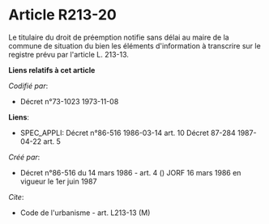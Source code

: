 # Article R213-20

Le titulaire du droit de préemption notifie sans délai au maire de la commune de situation du bien les éléments d'information
à transcrire sur le registre prévu par l'article L. 213-13.

**Liens relatifs à cet article**

_Codifié par_:

  - Décret n°73-1023 1973-11-08

**Liens**:

  - SPEC_APPLI: Décret n°86-516 1986-03-14 art. 10 Décret 87-284 1987-04-22 art. 5

_Créé par_:

  - Décret n°86-516 du 14 mars 1986 - art. 4 () JORF 16 mars 1986 en vigueur le   1er juin 1987

_Cite_:

  - Code de l'urbanisme - art. L213-13 (M)
